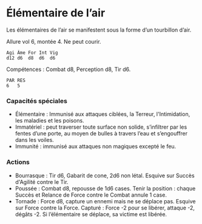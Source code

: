 # Élémentaire de l’air
Les élémentaires de l’air se manifestent sous la forme d’un tourbillon d’air.

Allure vol 6, montée 4. Ne peut courir.

	Agi	Âme	For	Int	Vig
	d12	d6	d8	d6	d6

Compétences : Combat d8, Perception d8, Tir d6.

	PAR	RES
	6	5

### Capacités spéciales
- Élémentaire : Immunisé aux attaques ciblées, la Terreur, l'Intimidation, les maladies et les poisons.
- Immatériel : peut traverser toute surface non solide, s’infiltrer par les fentes d’une porte, au moyen de bulles à travers l’eau et s’engouffrer dans les voiles.
- Immunité : immunisé aux attaques non magiques excepté le feu.

### Actions
- Bourrasque : Tir d6, Gabarit de cone, 2d6 non létal. Esquive sur Succès d'Agilité contre le Tir.
- Poussée : Combat d8, repousse de 1d6 cases. Tenir la position : chaque Succès et Relance de Force contre le Combat annule 1 case.
- Tornade : Force d8, capture un ennemi mais ne se déplace pas. Esquive sur Force contre la Force. Capturé : Force -2 pour se libérer, attaque -2, dégâts -2. Si l’élémentaire se déplace, sa victime est libérée.
